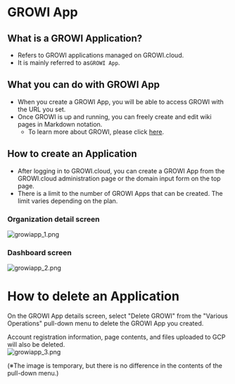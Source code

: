 # GROWI App
## What is a GROWI Application?
- Refers to GROWI applications managed on GROWI.cloud.
- It is mainly referred to as`GROWI App`.


## What you can do with GROWI App
- When you create a GROWI App, you will be able to access GROWI with the URL you set.
- Once GROWI is up and running, you can freely create and edit wiki pages in Markdown notation.
    - To learn more about GROWI, please click [here](https://growi.org/).

## How to create an Application
- After logging in to GROWI.cloud, you can create a GROWI App from the GROWI.cloud administration page or the domain input form on the top page.
- There is a limit to the number of GROWI Apps that can be created. The limit varies depending on the plan.


### Organization detail screen
![growiapp_1.png](/assets/images/en/growiapp_1.png)


### Dashboard screen
![growiapp_2.png](/assets/images/en/growiapp_2.png)

# How to delete an Application
On the GROWI App details screen, select "Delete GROWI" from the "Various Operations" pull-down menu to delete the GROWI App you created.

Account registration information, page contents, and files uploaded to GCP will also be deleted.  
![growiapp_3.png](/assets/images/en/growiapp_3.png)


(※The image is temporary, but there is no difference in the contents of the pull-down menu.)

